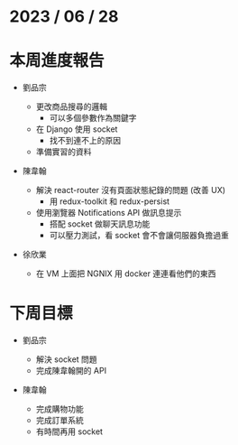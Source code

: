 # 2023 / 06 / 28

# 本周進度報告

- 劉品宗
  - 更改商品搜尋的邏輯
    - 可以多個參數作為關鍵字
  - 在 Django 使用 socket
    - 找不到連不上的原因
  - 準備實習的資料

- 陳韋翰
  - 解決 react-router 沒有頁面狀態紀錄的問題 (改善 UX)
    - 用 redux-toolkit 和 redux-persist
  - 使用瀏覽器 Notifications API 做訊息提示
    - 搭配 socket 做聊天訊息功能
    - 可以壓力測試，看 socket 會不會讓伺服器負擔過重

- 徐欣業
  - 在 VM 上面把 NGNIX 用 docker 連連看他們的東西

# 下周目標

- 劉品宗
  - 解決 socket 問題
  - 完成陳韋翰開的 API

- 陳韋翰
  - 完成購物功能
  - 完成訂單系統
  - 有時間再用 socket





